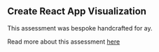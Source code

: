 ## Create React App Visualization

This assessment was bespoke handcrafted for ay.

Read more about this assessment [here](https://react.eogresources.com)
